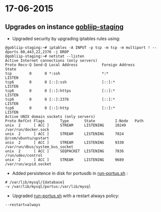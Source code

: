 17-06-2015
=========

## Upgrades on instance [gobliip-staging]

- Upgraded security by upgrading iptables rules using:
```
@gobliip-staging:~# iptables -A INPUT -p tcp -m tcp -m multiport ! --dports 80,443,22,2376 -j DROP
@gobliip-staging:~# netstat --listen
Active Internet connections (only servers)
Proto Recv-Q Send-Q Local Address           Foreign Address         State
tcp        0      0 *:ssh                   *:*                     LISTEN
tcp6       0      0 [::]:ssh                [::]:*                  LISTEN
tcp6       0      0 [::]:https              [::]:*                  LISTEN
tcp6       0      0 [::]:2376               [::]:*                  LISTEN
tcp6       0      0 [::]:http               [::]:*                  LISTEN
Active UNIX domain sockets (only servers)
Proto RefCnt Flags       Type       State         I-Node   Path
unix  2      [ ACC ]     STREAM     LISTENING     10249    /var/run/docker.sock
unix  2      [ ACC ]     STREAM     LISTENING     7024     @/com/ubuntu/upstart
unix  2      [ ACC ]     STREAM     LISTENING     9330     /var/run/dbus/system_bus_socket
unix  2      [ ACC ]     SEQPACKET  LISTENING     7836     /run/udev/control
unix  2      [ ACC ]     STREAM     LISTENING     9689     /var/run/acpid.socket
```
- Added persistence in disk for portusdb in [run-portus.sh] :
```
# /var/lib/mysql/{database}
-v /var/lib/mysql/portus:/var/lib/mysql
```
- Upgraded [run-portus.sh] with a restart always policy:
```
--restart=always
```

[gobliip-staging]: https://cloud.digitalocean.com/droplets/6164913
[run-registry.sh]: https://gist.github.com/lsamayoa/f1f0aa760d634aeef7a8
[run-nginx.sh]: https://gist.github.com/lsamayoa/394bf862ee94e7b21fb6
[run-portus.sh]: https://gist.github.com/lsamayoa/1d122b88601c1b903e88
